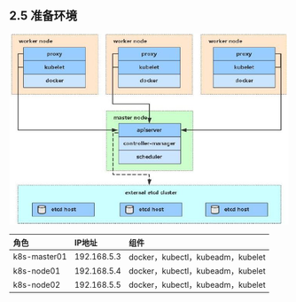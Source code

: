 ## 2.5 准备环境

 

![image-20210609000002940](../assets/image-20210609000002940.png)

| 角色         | IP地址      | 组件                              |
| :----------- | :---------- | :-------------------------------- |
| k8s-master01 | 192.168.5.3 | docker，kubectl，kubeadm，kubelet |
| k8s-node01   | 192.168.5.4 | docker，kubectl，kubeadm，kubelet |
| k8s-node02   | 192.168.5.5 | docker，kubectl，kubeadm，kubelet |
